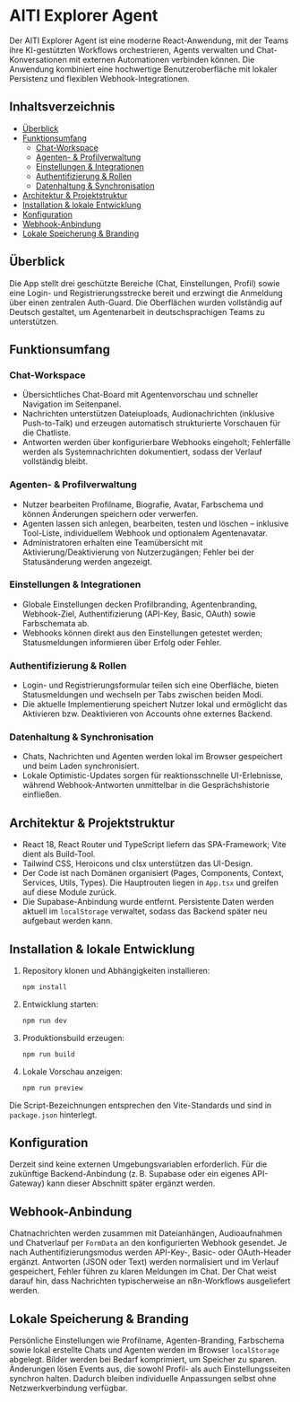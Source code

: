 # AITI Explorer Agent

Der AITI Explorer Agent ist eine moderne React-Anwendung, mit der Teams ihre KI-gestützten Workflows orchestrieren, Agents verwalten und Chat-Konversationen mit externen Automationen verbinden können. Die Anwendung kombiniert eine hochwertige Benutzeroberfläche mit lokaler Persistenz und flexiblen Webhook-Integrationen.

## Inhaltsverzeichnis
- [Überblick](#überblick)
- [Funktionsumfang](#funktionsumfang)
  - [Chat-Workspace](#chat-workspace)
  - [Agenten- & Profilverwaltung](#agenten--profilverwaltung)
  - [Einstellungen & Integrationen](#einstellungen--integrationen)
  - [Authentifizierung & Rollen](#authentifizierung--rollen)
  - [Datenhaltung & Synchronisation](#datenhaltung--synchronisation)
- [Architektur & Projektstruktur](#architektur--projektstruktur)
- [Installation & lokale Entwicklung](#installation--lokale-entwicklung)
- [Konfiguration](#konfiguration)
- [Webhook-Anbindung](#webhook-anbindung)
- [Lokale Speicherung & Branding](#lokale-speicherung--branding)

## Überblick
Die App stellt drei geschützte Bereiche (Chat, Einstellungen, Profil) sowie eine Login- und Registrierungsstrecke bereit und erzwingt die Anmeldung über einen zentralen Auth-Guard. Die Oberflächen wurden vollständig auf Deutsch gestaltet, um Agentenarbeit in deutschsprachigen Teams zu unterstützen.

## Funktionsumfang

### Chat-Workspace
- Übersichtliches Chat-Board mit Agentenvorschau und schneller Navigation im Seitenpanel.
- Nachrichten unterstützen Dateiuploads, Audionachrichten (inklusive Push-to-Talk) und erzeugen automatisch strukturierte Vorschauen für die Chatliste.
- Antworten werden über konfigurierbare Webhooks eingeholt; Fehlerfälle werden als Systemnachrichten dokumentiert, sodass der Verlauf vollständig bleibt.

### Agenten- & Profilverwaltung
- Nutzer bearbeiten Profilname, Biografie, Avatar, Farbschema und können Änderungen speichern oder verwerfen.
- Agenten lassen sich anlegen, bearbeiten, testen und löschen – inklusive Tool-Liste, individuellem Webhook und optionalem Agentenavatar.
- Administratoren erhalten eine Teamübersicht mit Aktivierung/Deaktivierung von Nutzerzugängen; Fehler bei der Statusänderung werden angezeigt.

### Einstellungen & Integrationen
- Globale Einstellungen decken Profilbranding, Agentenbranding, Webhook-Ziel, Authentifizierung (API-Key, Basic, OAuth) sowie Farbschemata ab.
- Webhooks können direkt aus den Einstellungen getestet werden; Statusmeldungen informieren über Erfolg oder Fehler.

### Authentifizierung & Rollen
- Login- und Registrierungsformular teilen sich eine Oberfläche, bieten Statusmeldungen und wechseln per Tabs zwischen beiden Modi.
- Die aktuelle Implementierung speichert Nutzer lokal und ermöglicht das Aktivieren bzw. Deaktivieren von Accounts ohne externes Backend.

### Datenhaltung & Synchronisation
- Chats, Nachrichten und Agenten werden lokal im Browser gespeichert und beim Laden synchronisiert.
- Lokale Optimistic-Updates sorgen für reaktionsschnelle UI-Erlebnisse, während Webhook-Antworten unmittelbar in die Gesprächshistorie einfließen.

## Architektur & Projektstruktur
- React 18, React Router und TypeScript liefern das SPA-Framework; Vite dient als Build-Tool.
- Tailwind CSS, Heroicons und clsx unterstützen das UI-Design.
- Der Code ist nach Domänen organisiert (Pages, Components, Context, Services, Utils, Types). Die Hauptrouten liegen in `App.tsx` und greifen auf diese Module zurück.
- Die Supabase-Anbindung wurde entfernt. Persistente Daten werden aktuell im `localStorage` verwaltet, sodass das Backend später neu aufgebaut werden kann.

## Installation & lokale Entwicklung
1. Repository klonen und Abhängigkeiten installieren:
   ```bash
   npm install
   ```
2. Entwicklung starten:
   ```bash
   npm run dev
   ```
3. Produktionsbuild erzeugen:
   ```bash
   npm run build
   ```
4. Lokale Vorschau anzeigen:
   ```bash
   npm run preview
   ```

Die Script-Bezeichnungen entsprechen den Vite-Standards und sind in `package.json` hinterlegt.

## Konfiguration
Derzeit sind keine externen Umgebungsvariablen erforderlich. Für die zukünftige Backend-Anbindung (z. B. Supabase oder ein eigenes API-Gateway) kann dieser Abschnitt später ergänzt werden.

## Webhook-Anbindung
Chatnachrichten werden zusammen mit Dateianhängen, Audioaufnahmen und Chatverlauf per `FormData` an den konfigurierten Webhook gesendet. Je nach Authentifizierungsmodus werden API-Key-, Basic- oder OAuth-Header ergänzt. Antworten (JSON oder Text) werden normalisiert und im Verlauf gespeichert, Fehler führen zu klaren Meldungen im Chat. Der Chat weist darauf hin, dass Nachrichten typischerweise an n8n-Workflows ausgeliefert werden.

## Lokale Speicherung & Branding
Persönliche Einstellungen wie Profilname, Agenten-Branding, Farbschema sowie lokal erstellte Chats und Agenten werden im Browser `localStorage` abgelegt. Bilder werden bei Bedarf komprimiert, um Speicher zu sparen. Änderungen lösen Events aus, die sowohl Profil- als auch Einstellungsseiten synchron halten. Dadurch bleiben individuelle Anpassungen selbst ohne Netzwerkverbindung verfügbar.

